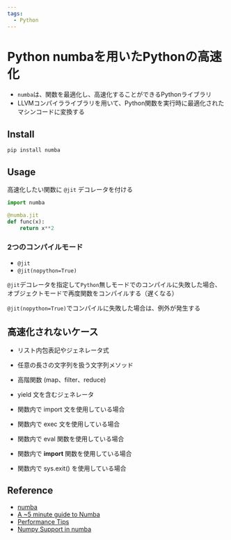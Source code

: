 ```yaml
---
tags:
  - Python
---
```


# Python numbaを用いたPythonの高速化

- `numba`は、関数を最適化し、高速化することができるPythonライブラリ
- LLVMコンパイラライブラリを用いて、Python関数を実行時に最適化されたマシンコードに変換する

## Install

```py
pip install numba
```

## Usage

高速化したい関数に `@jit` デコレータを付ける

```py
import numba

@numba.jit
def func(x):
    return x**2
```

### 2つのコンパイルモード
- `@jit`
- `@jit(nopython=True)`

`@jit`デコレータを指定して`Python`無しモードでのコンパイルに失敗した場合、オブジェクトモードで再度関数をコンパイルする（遅くなる）

`@jit(nopython=True)`でコンパイルに失敗した場合は、例外が発生する

## 高速化されないケース

- リスト内包表記やジェネレータ式
- 任意の長さの文字列を扱う文字列メソッド
- 高階関数 (map、filter、reduce)
- yield 文を含むジェネレータ

- 関数内で import 文を使用している場合
- 関数内で exec 文を使用している場合
- 関数内で eval 関数を使用している場合
- 関数内で __import__ 関数を使用している場合
- 関数内で sys.exit() を使用している場合

## Reference
- [numba](https://numba.pydata.org/)
- [A ~5 minute guide to Numba](https://numba.pydata.org/numba-doc/latest/user/5minguide.html)
- [Performance Tips](https://numba.pydata.org/numba-doc/latest/user/performance-tips.html#performance-tips)
- [Numpy Support in numba](https://numba.pydata.org/numba-doc/0.14/numpy_support.html)